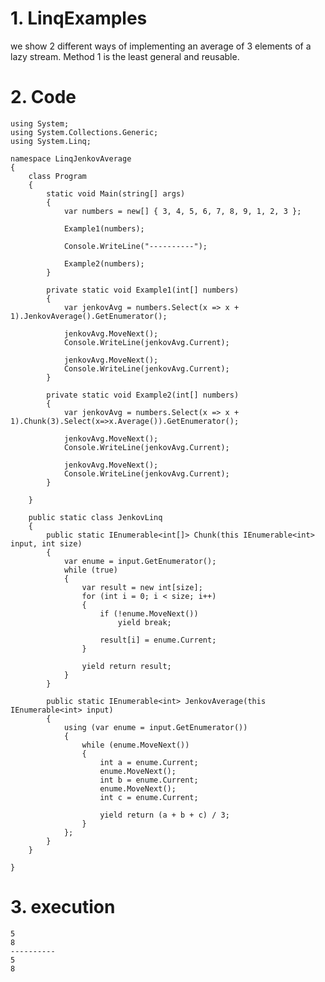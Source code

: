 # 1. LinqExamples

we show 2 different ways of implementing an average of 3 elements of a lazy stream. Method 1 is the least general and reusable.

# 2. Code
    using System;
    using System.Collections.Generic;
    using System.Linq;

    namespace LinqJenkovAverage
    {
        class Program
        {
            static void Main(string[] args)
            {
                var numbers = new[] { 3, 4, 5, 6, 7, 8, 9, 1, 2, 3 };

                Example1(numbers);
             
                Console.WriteLine("----------");
                
                Example2(numbers);
            }

            private static void Example1(int[] numbers)
            {
                var jenkovAvg = numbers.Select(x => x + 1).JenkovAverage().GetEnumerator();

                jenkovAvg.MoveNext();
                Console.WriteLine(jenkovAvg.Current);

                jenkovAvg.MoveNext();
                Console.WriteLine(jenkovAvg.Current);
            }

            private static void Example2(int[] numbers)
            {
                var jenkovAvg = numbers.Select(x => x + 1).Chunk(3).Select(x=>x.Average()).GetEnumerator();

                jenkovAvg.MoveNext();
                Console.WriteLine(jenkovAvg.Current);

                jenkovAvg.MoveNext();
                Console.WriteLine(jenkovAvg.Current);
            }

        }

        public static class JenkovLinq
        {
            public static IEnumerable<int[]> Chunk(this IEnumerable<int> input, int size)
            {
                var enume = input.GetEnumerator();
                while (true)
                {
                    var result = new int[size];
                    for (int i = 0; i < size; i++)
                    {
                        if (!enume.MoveNext())
                            yield break;

                        result[i] = enume.Current;
                    }

                    yield return result;
                }
            }

            public static IEnumerable<int> JenkovAverage(this IEnumerable<int> input)
            {
                using (var enume = input.GetEnumerator())
                {
                    while (enume.MoveNext())
                    {
                        int a = enume.Current;
                        enume.MoveNext();
                        int b = enume.Current;
                        enume.MoveNext();
                        int c = enume.Current;

                        yield return (a + b + c) / 3;
                    }
                };
            }
        }

    }


# 3. execution

	5
	8
	----------
	5
	8
